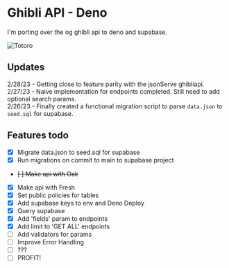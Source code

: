 # Ghibli API - Deno

I'm porting over the og ghibli api to deno and supabase.

![Totoro](https://media.giphy.com/media/ASy3PKVFnk7ZK/giphy.gif)

## Updates

2/28/23 - Getting close to feature parity with the jsonServe ghibliapi.  
2/27/23 - Naive implementation for endpoints completed. Still need to add optional search params.  
2/26/23 - Finally created a functional migration script to parse `data.json` to `seed.sql` for supabase.  

## Features todo

- [x] Migrate data.json to seed.sql for supabase
- [x] Run migrations on commit to main to supabase project
- ~~[ ] Make api with Oak~~
- [x] Make api with Fresh
- [x] Set public policies for tables
- [x] Add supabase keys to env and Deno Deploy
- [x] Query supabase
- [x] Add 'fields' param to endpoints
- [x] Add limit to 'GET ALL' endpoints
- [ ] Add validators for params
- [ ] Improve Error Handling
- [ ] ???
- [ ] PROFIT!
